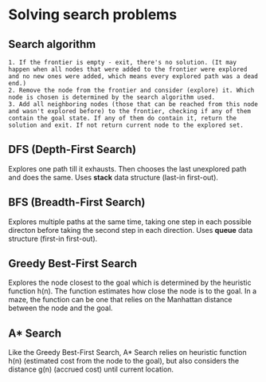 # Solving search problems

## Search algorithm
    1. If the frontier is empty - exit, there's no solution. (It may happen when all nodes that were added to the frontier were explored and no new ones were added, which means every explored path was a dead end.)
    2. Remove the node from the frontier and consider (explore) it. Which node is chosen is determined by the search algorithm used.
    3. Add all neighboring nodes (those that can be reached from this node and wasn't explored before) to the frontier, checking if any of them contain the goal state. If any of them do contain it, return the solution and exit. If not return current node to the explored set.

## DFS (Depth-First Search)
Explores one path till it exhausts. Then chooses the last unexplored path and does the same. Uses **stack** data structure (last-in first-out).

## BFS (Breadth-First Search)
Explores multiple paths at the same time, taking one step in each possible directon before taking the second step in each direction. Uses **queue** data structure (first-in first-out).

## Greedy Best-First Search
Explores the node closest to the goal which is determined by the heuristic function h(n). The function estimates how close the node is to the goal. In a maze, the function can be one that relies on the Manhattan distance between the node and the goal.

## A* Search
Like the Greedy Best-First Search, A* Search relies on heuristic function h(n) (estimated cost from the node to the goal), but also considers the distance g(n) (accrued cost) until current location.
